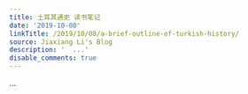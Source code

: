 ```yaml
---
title: 土耳其通史 读书笔记
date: '2019-10-08'
linkTitle: /2019/10/08/a-brief-outline-of-turkish-history/
source: Jiaxiang Li's Blog
description: '  ...'
disable_comments: true
---
```

  ...